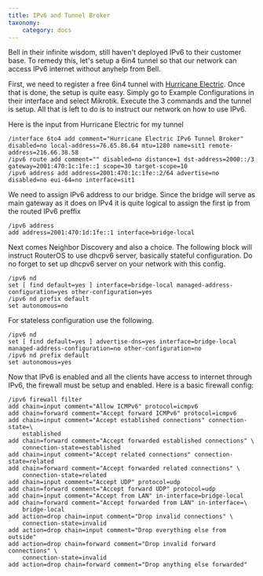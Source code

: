 ```yaml
---
title: IPv6 and Tunnel Broker
taxonomy:
    category: docs
---
```

Bell in their infinite wisdom, still haven't deployed IPv6 to their customer base. To remedy this, let's setup a 6in4 tunnel so that our network can access IPv6 internet without anyhelp from Bell.

First, we need to register a free 6in4 tunnel with [Hurricane Electric](https://tunnelbroker.net/). Once that is done, the setup is quite easy. Simply go to Example Configurations in their interface and select Mikrotik. Execute the 3 commands and the tunnel is setup. All that is left to do is to instruct our network on how to use IPv6.

Here is the input from Hurricane Electric for my tunnel
```
/interface 6to4 add comment="Hurricane Electric IPv6 Tunnel Broker" disabled=no local-address=76.65.86.64 mtu=1280 name=sit1 remote-address=216.66.38.58
/ipv6 route add comment="" disabled=no distance=1 dst-address=2000::/3 gateway=2001:470:1c:1fe::1 scope=30 target-scope=10
/ipv6 address add address=2001:470:1c:1fe::2/64 advertise=no disabled=no eui-64=no interface=sit1
```
We need to assign IPv6 address to our bridge. Since the bridge will serve as main gateway as it does on IPv4 it is quite logical to assign the first ip from the routed IPv6 preffix
```
/ipv6 address
add address=2001:470:1d:1fe::1 interface=bridge-local
```
Next comes Neighbor Discovery and also a choice. The following block will instruct RouterOS to use dhcpv6 server, basically stateful configuration. Do no forget to set up dhcpv6 server on your network with this config.
```
/ipv6 nd
set [ find default=yes ] interface=bridge-local managed-address-configuration=yes other-configuration=yes
/ipv6 nd prefix default
set autonomous=no
```
For stateless configuration use the following.
```
/ipv6 nd
set [ find default=yes ] advertise-dns=yes interface=bridge-local managed-address-configuration=no other-configuration=no
/ipv6 nd prefix default
set autonomous=yes
```
Now that IPv6 is enabled and all the clients have access to internet through IPv6, the firewall must be setup and enabled. Here is a basic firewall config:
```
/ipv6 firewall filter
add chain=input comment="Allow ICMPv6" protocol=icmpv6
add chain=forward comment="Accept forward ICMPv6" protocol=icmpv6
add chain=input comment="Accept established connections" connection-state=\
    established
add chain=forward comment="Accept forwarded established connections" \
    connection-state=established
add chain=input comment="Accept related connections" connection-state=related
add chain=forward comment="Accept forwarded related connections" \
    connection-state=related
add chain=input comment="Accept UDP" protocol=udp
add chain=forward comment="Accept forward UDP" protocol=udp
add chain=input comment="Accept from LAN" in-interface=bridge-local
add chain=forward comment="Accept forwarded from LAN" in-interface=\
    bridge-local
add action=drop chain=input comment="Drop invalid connections" \
    connection-state=invalid
add action=drop chain=input comment="Drop everything else from outside"
add action=drop chain=forward comment="Drop invalid forward connections" \
    connection-state=invalid
add action=drop chain=forward comment="Drop anything else forwarded"
```